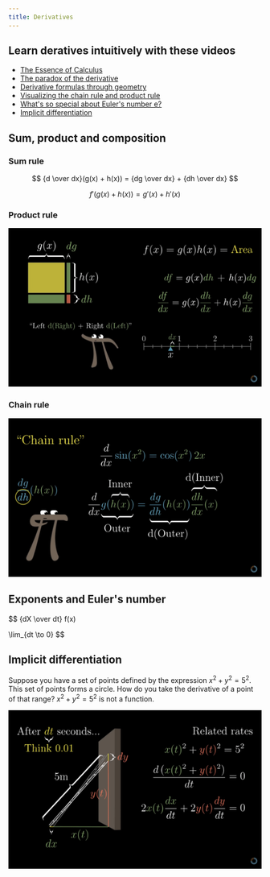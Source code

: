 ```yaml
---
title: Derivatives
---
```

## Learn deratives intuitively with these videos

- [The Essence of Calculus](https://youtu.be/WUvTyaaNkzM?si=IQIk0RrW4BaT18su)
- [The paradox of the derivative](https://youtu.be/9vKqVkMQHKk?si=pyi2oBCsh3Fw5Aqe)
- [Derivative formulas through geometry](https://youtu.be/S0_qX4VJhMQ?si=aG4Q66sPXXs9UlwT)
- [Visualizing the chain rule and product rule](https://youtu.be/YG15m2VwSjA?si=TaS7YjNxGamvT6zA)
- [What's so special about Euler's number e?](https://youtu.be/m2MIpDrF7Es?si=O-upyhTb_ZEhPAvS)
- [Implicit differentiation](https://youtu.be/qb40J4N1fa4?si=qhDjC90W3VWhe8ki)

## Sum, product and composition

### Sum rule

$$
{d \over dx}(g(x) + h(x)) = {dg \over dx} + {dh \over dx}
$$

$$
f'(g(x) + h(x)) = g'(x) + h'(x)
$$

### Product rule

![Product rule](Product%20rule.png)

### Chain rule

![Chain rule](Chain%20rule.png)

## Exponents and Euler's number

$$
{dX \over dt} f(x)

$$
$$

\lim_{dt \to 0}
$$

## Implicit differentiation

Suppose you have a set of points defined by the expression $x^2 + y^2 = 5^2$. This set of points forms a circle. How do you take the derivative of a point of that range? $x^2 + y^2 = 5^2$ is not a function.

![Implicit differentiation](Implicit%20differentiation.png)
